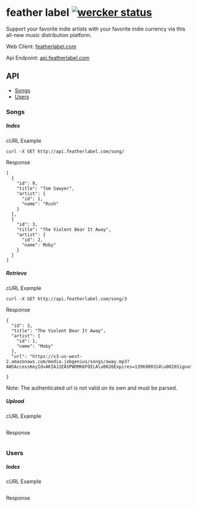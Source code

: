 # feather label [![wercker status](https://app.wercker.com/status/5e2110ec6d03698e547ee1616befb7c9/s/ "wercker status")](https://app.wercker.com/project/bykey/5e2110ec6d03698e547ee1616befb7c9)

Support your favorite indie artists with your favorite indie currency via this all-new music distribution platform.

Web Client: [featherlabel.com](http://featherlabel.com)

Api Endpoint: [api.featherlabel.com](http://api.featherlabel.com)

## API

+ [Songs](#songs)
+ [Users](#users)


### Songs
##### Index 
cURL Example
```
curl -X GET http://api.featherlabel.com/song/
```
Response
```
[
  {
    "id": 9,
    "title": "Tom Sawyer",
    "artist": {
      "id": 1,
      "name": "Rush"
    }
  },
  {
    "id": 3,
    "title": "The Violent Bear It Away",
    "artist": {
      "id": 2,
      "name": Moby"
    }
  }
]
```

##### Retrieve 
cURL Example
```
curl -X GET http://api.featherlabel.com/song/3
```
Response
```
{
  "id": 3,
  "title": "The Violent Bear It Away",
  "artist": {
    "id": 1,
    "name": "Moby"
  },
  "url": "https://s3-us-west-2.amazonaws.com/media.jobgenius/songs/away.mp3?AWSAccessKeyId=AKIAJ2EASPWDMK6FOILA\u0026Expires=1396900314\u0026Signature=E8yr6E%2BMwwoeApW3%2FHhb2idENPA%3D",

}
```
Note: The authenticated url is not valid on its own and must be parsed.

##### Upload
cURL Example
```
```
Response
```
```

### Users
##### Index 
cURL Example
```
```
Response
```
```
